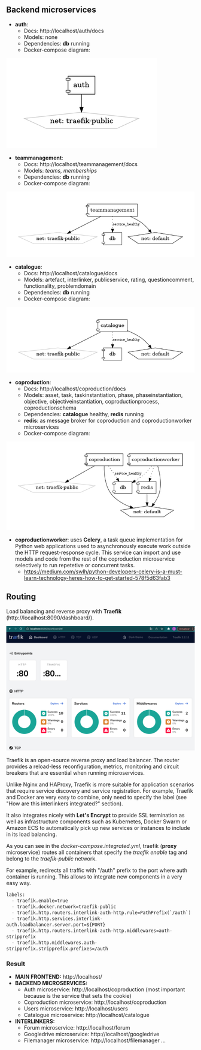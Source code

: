 
## Backend microservices
* **auth**: 
  * Docs: http://localhost/auth/docs
  * Models: none
  * Dependencies: **db** running
  * Docker-compose diagram:

![Auth microservice](images/docker-composes/auth.docker-compose.png)

* **teammanagement**: 
  * Docs: http://localhost/teammanagement/docs
  * Models: *teams, memberships*
  * Dependencies: **db** running
  * Docker-compose diagram:

![Team management microservice](images/docker-composes/teammanagement.docker-compose.png)

* **catalogue**:
  * Docs: http://localhost/catalogue/docs
  * Models: artefact, interlinker, publicservice, rating, questioncomment, functionality, problemdomain
  * Dependencies: **db** running
  * Docker-compose diagram:

![Catalogue microservice](images/docker-composes/catalogue.docker-compose.png)

* **coproduction**:
  * Docs: http://localhost/coproduction/docs
  * Models: asset, task, taskinstantiation, phase, phaseinstantiation, objective, objectiveinstantiation, coproductionprocess, coproductionschema
  * Dependencies: **catalogue** healthy, **redis** running
  * **redis**: as message broker for coproduction and coproductionworker microservices
  * Docker-compose diagram:

![Coproduction microservice](images/docker-composes/coproduction.docker-compose.png)

* **coproductionworker**: uses **Celery**, a task queue implementation for Python web applications used to asynchronously execute work outside the HTTP request-response cycle. This service can import and use models and code from the rest of the coproduction microservice selectively to run repetetive or concurrent tasks.
  * https://medium.com/swlh/python-developers-celery-is-a-must-learn-technology-heres-how-to-get-started-578f5d63fab3


## Routing

Load balancing and reverse proxy with **Traefik** (http://localhost:8090/dashboard/). 

![Traefik](images/others/traefik.png)

Traefik is an open-source reverse proxy and load balancer. The router provides a reload-less reconfiguration, metrics, monitoring and circuit breakers that are essential when running microservices. 

Unlike Nginx and HAProxy, Traefik is more suitable for application scenarios that require service discovery and service registration. For example, Traefik and Docker are very easy to combine, only need to specify the label (see "How are this interlinkers integrated?" section). 

It also integrates nicely with **Let's Encrypt** to provide SSL termination as well as infrastructure components such as Kubernetes, Docker Swarm or Amazon ECS to automatically pick up new services or instances to include in its load balancing.

As you can see in the *docker-compose.integrated.yml*, traefik (**proxy** microservice) routes all containers that specify the *traefik enable* tag and belong to the *traefik-public* network. 

For example, redirects all traffic with "/auth" prefix to the port where auth container is running. This allows to integrate new components in a very easy way.

```
labels:
  - traefik.enable=true
  - traefik.docker.network=traefik-public
  - traefik.http.routers.interlink-auth-http.rule=PathPrefix(`/auth`)
  - traefik.http.services.interlink-auth.loadbalancer.server.port=${PORT}
  - traefik.http.routers.interlink-auth-http.middlewares=auth-stripprefix
  - traefik.http.middlewares.auth-stripprefix.stripprefix.prefixes=/auth
```


### Result
* **MAIN FRONTEND:** http://localhost/
* **BACKEND MICROSERVICES:**
  * Auth microservice: http://localhost/coproduction (most important because is the service that sets the cookie)
  * Coproduction microservice: http://localhost/coproduction
  * Users microservice: http://localhost/users
  * Catalogue microservice: http://localhost/catalogue
* **INTERLINKERS:**
  * Forum microservice: http://localhost/forum
  * Googledrive microservice: http://localhost/googledrive
  * Filemanager microservice: http://localhost/filemanager
  ...